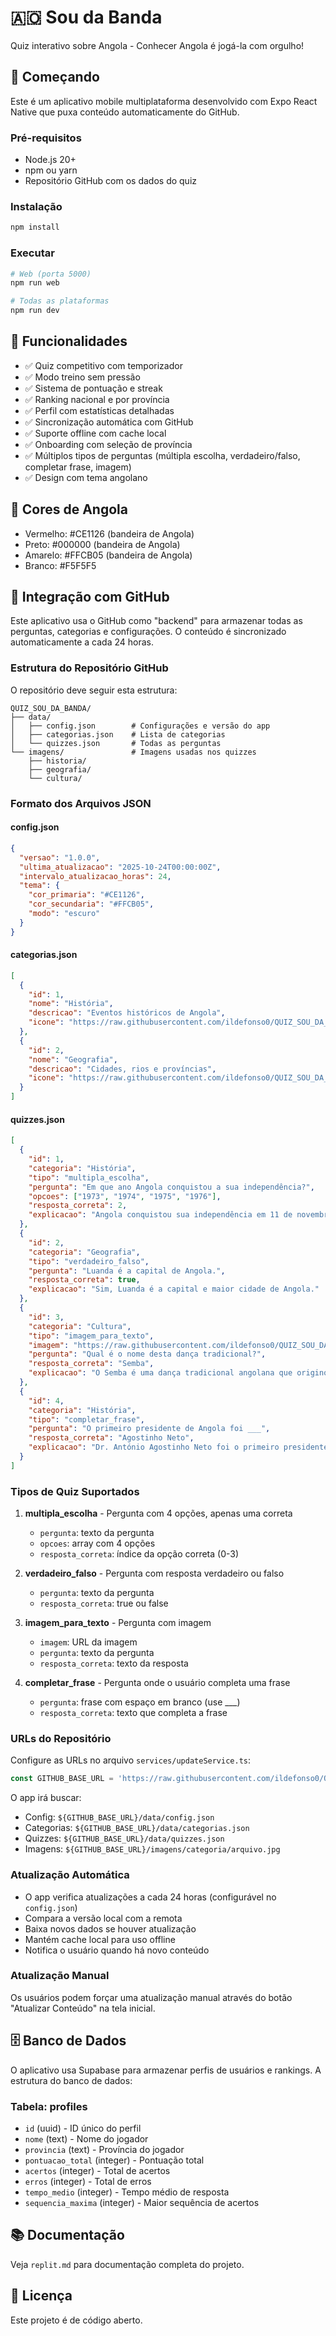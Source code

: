 # 🇦🇴 Sou da Banda

Quiz interativo sobre Angola - Conhecer Angola é jogá-la com orgulho!

## 🚀 Começando

Este é um aplicativo mobile multiplataforma desenvolvido com Expo React Native que puxa conteúdo automaticamente do GitHub.

### Pré-requisitos

- Node.js 20+
- npm ou yarn
- Repositório GitHub com os dados do quiz

### Instalação

```bash
npm install
```

### Executar

```bash
# Web (porta 5000)
npm run web

# Todas as plataformas
npm run dev
```

## 📱 Funcionalidades

- ✅ Quiz competitivo com temporizador
- ✅ Modo treino sem pressão
- ✅ Sistema de pontuação e streak
- ✅ Ranking nacional e por província
- ✅ Perfil com estatísticas detalhadas
- ✅ Sincronização automática com GitHub
- ✅ Suporte offline com cache local
- ✅ Onboarding com seleção de província
- ✅ Múltiplos tipos de perguntas (múltipla escolha, verdadeiro/falso, completar frase, imagem)
- ✅ Design com tema angolano

## 🎨 Cores de Angola

- Vermelho: #CE1126 (bandeira de Angola)
- Preto: #000000 (bandeira de Angola)
- Amarelo: #FFCB05 (bandeira de Angola)
- Branco: #F5F5F5

## 🔄 Integração com GitHub

Este aplicativo usa o GitHub como "backend" para armazenar todas as perguntas, categorias e configurações. O conteúdo é sincronizado automaticamente a cada 24 horas.

### Estrutura do Repositório GitHub

O repositório deve seguir esta estrutura:

```
QUIZ_SOU_DA_BANDA/
├── data/
│   ├── config.json        # Configurações e versão do app
│   ├── categorias.json    # Lista de categorias
│   └── quizzes.json       # Todas as perguntas
└── imagens/               # Imagens usadas nos quizzes
    ├── historia/
    ├── geografia/
    └── cultura/
```

### Formato dos Arquivos JSON

#### config.json

```json
{
  "versao": "1.0.0",
  "ultima_atualizacao": "2025-10-24T00:00:00Z",
  "intervalo_atualizacao_horas": 24,
  "tema": {
    "cor_primaria": "#CE1126",
    "cor_secundaria": "#FFCB05",
    "modo": "escuro"
  }
}
```

#### categorias.json

```json
[
  {
    "id": 1,
    "nome": "História",
    "descricao": "Eventos históricos de Angola",
    "icone": "https://raw.githubusercontent.com/ildefonso0/QUIZ_SOU_DA_BANDA/main/imagens/icones/historia.png"
  },
  {
    "id": 2,
    "nome": "Geografia",
    "descricao": "Cidades, rios e províncias",
    "icone": "https://raw.githubusercontent.com/ildefonso0/QUIZ_SOU_DA_BANDA/main/imagens/icones/geografia.png"
  }
]
```

#### quizzes.json

```json
[
  {
    "id": 1,
    "categoria": "História",
    "tipo": "multipla_escolha",
    "pergunta": "Em que ano Angola conquistou a sua independência?",
    "opcoes": ["1973", "1974", "1975", "1976"],
    "resposta_correta": 2,
    "explicacao": "Angola conquistou sua independência em 11 de novembro de 1975."
  },
  {
    "id": 2,
    "categoria": "Geografia",
    "tipo": "verdadeiro_falso",
    "pergunta": "Luanda é a capital de Angola.",
    "resposta_correta": true,
    "explicacao": "Sim, Luanda é a capital e maior cidade de Angola."
  },
  {
    "id": 3,
    "categoria": "Cultura",
    "tipo": "imagem_para_texto",
    "imagem": "https://raw.githubusercontent.com/ildefonso0/QUIZ_SOU_DA_BANDA/main/imagens/cultura/danca.jpg",
    "pergunta": "Qual é o nome desta dança tradicional?",
    "resposta_correta": "Semba",
    "explicacao": "O Semba é uma dança tradicional angolana que originou a Kizomba."
  },
  {
    "id": 4,
    "categoria": "História",
    "tipo": "completar_frase",
    "pergunta": "O primeiro presidente de Angola foi ___",
    "resposta_correta": "Agostinho Neto",
    "explicacao": "Dr. António Agostinho Neto foi o primeiro presidente de Angola."
  }
]
```

### Tipos de Quiz Suportados

1. **multipla_escolha** - Pergunta com 4 opções, apenas uma correta
   - `pergunta`: texto da pergunta
   - `opcoes`: array com 4 opções
   - `resposta_correta`: índice da opção correta (0-3)

2. **verdadeiro_falso** - Pergunta com resposta verdadeiro ou falso
   - `pergunta`: texto da pergunta
   - `resposta_correta`: true ou false

3. **imagem_para_texto** - Pergunta com imagem
   - `imagem`: URL da imagem
   - `pergunta`: texto da pergunta
   - `resposta_correta`: texto da resposta

4. **completar_frase** - Pergunta onde o usuário completa uma frase
   - `pergunta`: frase com espaço em branco (use ___)
   - `resposta_correta`: texto que completa a frase

### URLs do Repositório

Configure as URLs no arquivo `services/updateService.ts`:

```typescript
const GITHUB_BASE_URL = 'https://raw.githubusercontent.com/ildefonso0/QUIZ_SOU_DA_BANDA/main';
```

O app irá buscar:
- Config: `${GITHUB_BASE_URL}/data/config.json`
- Categorias: `${GITHUB_BASE_URL}/data/categorias.json`
- Quizzes: `${GITHUB_BASE_URL}/data/quizzes.json`
- Imagens: `${GITHUB_BASE_URL}/imagens/categoria/arquivo.jpg`

### Atualização Automática

- O app verifica atualizações a cada 24 horas (configurável no `config.json`)
- Compara a versão local com a remota
- Baixa novos dados se houver atualização
- Mantém cache local para uso offline
- Notifica o usuário quando há novo conteúdo

### Atualização Manual

Os usuários podem forçar uma atualização manual através do botão "Atualizar Conteúdo" na tela inicial.

## 🗄️ Banco de Dados

O aplicativo usa Supabase para armazenar perfis de usuários e rankings. A estrutura do banco de dados:

### Tabela: profiles

- `id` (uuid) - ID único do perfil
- `nome` (text) - Nome do jogador
- `provincia` (text) - Província do jogador
- `pontuacao_total` (integer) - Pontuação total
- `acertos` (integer) - Total de acertos
- `erros` (integer) - Total de erros
- `tempo_medio` (integer) - Tempo médio de resposta
- `sequencia_maxima` (integer) - Maior sequência de acertos

## 📚 Documentação

Veja `replit.md` para documentação completa do projeto.

## 📄 Licença

Este projeto é de código aberto.
